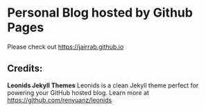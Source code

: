 # Personal Blog hosted by Github Pages
Please check out https://jairrab.github.io

## Credits:
**Leonids Jekyll Themes**
Leonids is a clean Jekyll theme perfect for powering your GitHub hosted blog.
Learn more at https://github.com/renyuanz/leonids
